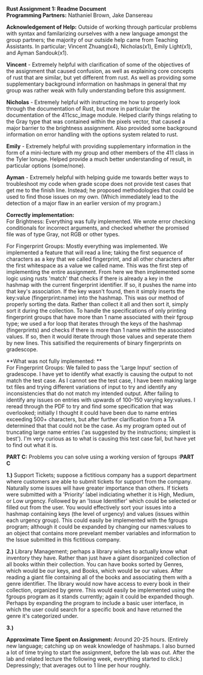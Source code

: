 **Rust Assignment 1: Readme Document**  
**Programming Partners:** Nathaniel Brown, Jake Dansereau  

**Acknowledgement of Help:** Outside of working through particular problems with syntax and familarizing ourselves with a new language amongst the group partners; the majority of our outside help came from Teaching Assistants. In particular; Vincent Zhuang(x4), Nicholas(x1), Emily Light(x1), and Ayman Sandouk(x1).  

**__Vincent__** - Extremely helpful with clarification of some of the objectives of the assignment that caused confusion, as well as explaining core concepts of rust that are similar, but yet different from rust. As well as providing some supplementary background information on hashmaps in general that my group was rather weak with fully understanding before this assignment.  

**__Nicholas__** - Extremely helpful with instructing me how to properly look through the documentation of Rust, but more in particular the documentation of the 411csc_image module. Helped clarify things relating to the Gray type that was contained within the pixels vector, that caused a major barrier to the brightness assignment. Also provided some background information on error handling with the options system related to rust.  

**__Emily__** - Extremely helpful with providing supplementary information in the form of a mini-lecture with my group and other members of the 411 class in the Tyler lonuge. Helped provide a much better understanding of result, in particular options (some/none).  

**__Ayman__** - Extremely helpful with helping guide me towards better ways to troubleshoot my code when grade scope does not provide test cases that get me to the finish line. Instead; he proposed methodologies that could be used to find those issues on my own. (Which immediately lead to the detection of a major flaw in an earlier version of my program.)  
  
**Correctly implementation:**  
For Brightness: Everything was fully implemented. We wrote error checking conditionals for incorrect arguments, and checked whether the promised file was of type Gray, not RGB or other types.  
  
For Fingerprint Groups: Mostly everything was implemented. We implemented a feature that will read a line; taking the first sequence of characters as a key that we called fingerprint, and all other characters after the first whitespace as a value we called name. This was the first step of implementing the entire assignment. From here we then implemented some logic using rusts 'match' that checks if there is already a key in the hashmap with the current fingerprint identifier. If so, it pushes the name into that key's association. If the key wasn't found, then it simply inserts the key:value (fingerprint:name) into the hashmap. This was our method of properly sorting the data. Rather than collect it all and then sort it, simply sort it during the collection. To handle the specifications of only printing fingerprint groups that have more than 1 name associated with their fgroup type; we used a for loop that iterates through the keys of the hashmap (fingerprints) and checks if there is more than 1 name within the associated values. If so, then it would iterate through those values and seperate them by new lines. This satisified the requirements of binary fingerprints on gradescope.  
  
**What was not fully implemented: **  
For Fingerprint Groups: We failed to pass the 'Large Input' section of gradescope. I have yet to identify what exactly is causing the output to not match the test case. As I cannot see the test case, I have been making large txt files and trying different variations of input to try and identify any inconsistencies that do not match my intended output. After failing to identify any issues on entries with upwards of 100-150 varying key:values. I reread through the PDF to try and find some specification that was overlooked; initially I thought it could have been due to name entries exceeding 500+ characters, but after further clarification from a TA determined that that could not be the case. As my program opted out of truncating large name entries ('as suggested by the instructions; simplest is best'). I'm very curious as to what is causing this test case fail, but have yet to find out what it is.  

  
**PART C:** Problems you can solve using a working version of fgroups **:PART C**  
   
**1.)** Support Tickets; suppose a fictitious company has a support department where customers are able to submit tickets for support from the company. Naturally some issues will have greater importance than others. If tickets were submitted with a 'Priority' label indiciating whether it is High, Medium, or Low urgency. Followed by an 'Issue Identifier' which could be selected or filled out from the user. You would effectively sort your issues into a hashmap containing keys (the level of urgency) and values (issues within each urgency group). This could easily be implemented with the fgroups program; although it could be expanded by changing our names:values to an object that contains more prevelant member variables and information to the Issue submitted in this fictitious company.  
  
**2.)** Library Management; perhaps a library wishes to actually know what inventory they have. Rather than just have a giant disorganized collection of all books within their collection. You can have books sorted by Genres, which would be our keys, and Books, which would be our values. After reading a giant file containing all of the books and associating them with a genre identifier. The library would now have access to every book in their collection, organized by genre. This would easily be implemented using the fgroups program as it stands currently; again it could be expanded though. Perhaps by expanding the program to include a basic user interface, in which the user could search for a specific book and have returned the genre it's categorized under.  
  
**3.)** 
  
**Approximate Time Spent on Assignment:** Around 20-25 hours. (Entirely new language; catching up on weak knowledge of hashmaps. I also burned a lot of time trying to start the assignment, before the lab was out. After the lab and related lecture the following week, everything started to click.) Depressingly; that averages out to 1 line per hour roughly. 

